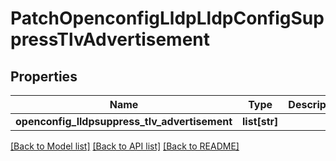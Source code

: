 # PatchOpenconfigLldpLldpConfigSuppressTlvAdvertisement

## Properties
Name | Type | Description | Notes
------------ | ------------- | ------------- | -------------
**openconfig_lldpsuppress_tlv_advertisement** | **list[str]** |  | [optional] 

[[Back to Model list]](../README.md#documentation-for-models) [[Back to API list]](../README.md#documentation-for-api-endpoints) [[Back to README]](../README.md)


